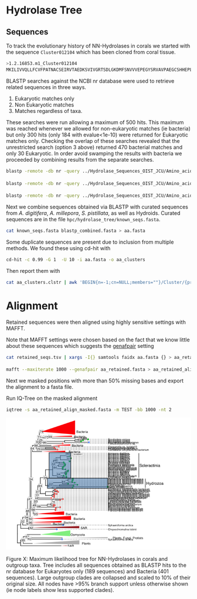 Hydrolase Tree
================

## Sequences

To track the evolutionary history of NN-Hydrolases in corals we started
with the sequence `Cluster012104` which has been cloned from coral
tissue.

``` bash
>1.2.16853.m1_Cluster012104
MKILIVVQLLFCVFPATNACSEIRVTAEDKSVIVGRTSDLGKDMFSNVVVEPEGYSRVAVPAEGCSHHEPLLSWQNKYAVAYLDAWDQFLSADGMNSAGLSVSSLMFSPFTKYQDVPPDKCGQAVSQLEFGLWLLGTFSTVQEVRKSMEEEWFPLVFPRTFQGYLFEEHFSVVDKTGDAIVIEYTEQGRKVYNNTLGVLTNSPNYEFQMLNIRNYIELSKYERDPLELGGHKFPRFGAGSGLLGMPGDFTPPSRFVRALFLKEFATQPKTSKEAVNLAFHVLNSVDIPVGVASVGKTEPDSDYTQWTVAKDLTNNALYFRDYNDMTIRVVYLDKVQQGQVLRMKAYGPITGFKDVTGELEPVYPNKEEL
```

BLASTP searches against the NCBI nr database were used to retrieve
related sequences in three ways.

1.  Eukaryotic matches only
2.  Non Eukaryotic matches
3.  Matches regardless of taxa.

These searches were run allowing a maximum of 500 hits. This maximum was
reached whenever we allowed for non-eukaryotic matches (ie bacteria) but
only 300 hits (only 184 with evalue\<1e-10) were returned for Eukaryotic
matches only. Checking the overlap of these searches revealed that the
unrestricted search (option 3 above) returned 470 bacterial matches and
only 30 Eukaryotic. In order avoid swamping the results with bacteria we
proceeded by combining results from the separate searches.

``` bash
blastp -remote -db nr -query ../Hydrolase_Sequences_OIST_JCU/Amino_acids/Cluster012104_hydrolase_cloned_aa.fasta -outfmt '6 std staxid ssciname' -max_hsps 1 -entrez_query 'Eukaryota [ORGN]' > blastp_results_euk.tsv

blastp -remote -db nr -query ../Hydrolase_Sequences_OIST_JCU/Amino_acids/Cluster012104_hydrolase_cloned_aa.fasta -outfmt '6 std staxid ssciname' -max_hsps 1 -entrez_query 'NOT Eukaryota [ORGN]' > blastp_results_noneuk.tsv

blastp -remote -db nr -query ../Hydrolase_Sequences_OIST_JCU/Amino_acids/Cluster012104_hydrolase_cloned_aa.fasta -outfmt '6 std staxid ssciname' -max_hsps 1 > blastp_results_both.tsv
```

Next we combine sequences obtained via BLASTP with curated sequences
from *A. digitifera*, *A. millepora*, *S. pistillata*, as well as
Hydroids. Curated sequences are in the file
`hpc/hydrolase_tree/known_seqs.fasta`.

``` bash
cat known_seqs.fasta blastp_combined.fasta > aa.fasta
```

Some duplicate sequences are present due to inclusion from multiple
methods. We found these using cd-hit with

``` bash
cd-hit -c 0.99 -G 1  -U 10 -i aa.fasta -o aa_clusters
```

Then report them with

``` bash
cat aa_clusters.clstr | awk 'BEGIN{n=-1;cn=NULL;members=""}/Cluster/{print cn,n,members;cn=$0;n=0;members=""} !/Cluster/{n+=1;members = sprintf("%s;%s",members,$3)}' | sed 's/\.\.\.//g' | awk '$3>1{print $4}' | grep -v '*' | sed 's/>//g' > ident.txt
```

# Alignment

Retained sequences were then aligned using highly sensitive settings
with MAFFT.

Note that MAFFT settings were chosen based on the fact that we know
little about these sequences which suggests the
[genafpair](https://mafft.cbrc.jp/alignment/software/algorithms/algorithms.html#GLE)
setting

``` bash
cat retained_seqs.tsv | xargs -I{} samtools faidx aa.fasta {} > aa_retained.fasta

mafft --maxiterate 1000 --genafpair aa_retained.fasta > aa_retained_align.fasta
```

Next we masked positions with more than 50% missing bases and export the
alignment to a fasta file.

Run IQ-Tree on the masked alignment

``` bash
iqtree -s aa_retained_align_masked.fasta -m TEST -bb 1000 -nt 2
```

![](01_large_tree_files/figure-gfm/unnamed-chunk-13-1.png)<!-- -->

Figure X: Maximum likelihood tree for NN-Hydrolases in corals and
outgroup taxa. Tree includes all sequences obtained as BLASTP hits to
the nr database for Eukaryotes only (189 sequences) and Bacteria (401
sequences). Large outgroup clades are collapsed and scaled to 10% of
their original size. All nodes have \>95% branch support unless
otherwise shown (ie node labels show less supported clades).
